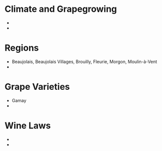 Climate and Grapegrowing
===
+ 
+ 

Regions
===
+ Beaujolais, Beaujolais Villages, Brouilly, Fleurie, Morgon, Moulin-à-Vent
+ 

Grape Varieties
===
+ Gamay
+ 


Wine Laws
===
+ 
+ 